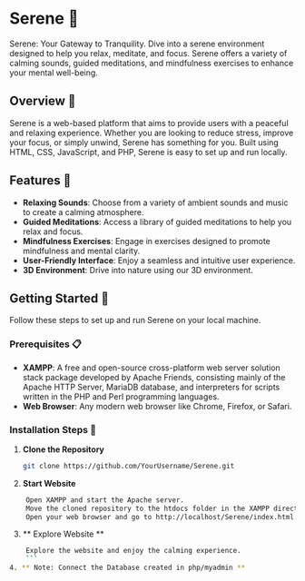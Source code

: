 # Serene 🌿

Serene: Your Gateway to Tranquility. Dive into a serene environment designed to help you relax, meditate, and focus. Serene offers a variety of calming sounds, guided meditations, and mindfulness exercises to enhance your mental well-being.

## Overview 🌟

Serene is a web-based platform that aims to provide users with a peaceful and relaxing experience. Whether you are looking to reduce stress, improve your focus, or simply unwind, Serene has something for you. Built using HTML, CSS, JavaScript, and PHP, Serene is easy to set up and run locally.

## Features 🌈

- **Relaxing Sounds**: Choose from a variety of ambient sounds and music to create a calming atmosphere.
- **Guided Meditations**: Access a library of guided meditations to help you relax and focus.
- **Mindfulness Exercises**: Engage in exercises designed to promote mindfulness and mental clarity.
- **User-Friendly Interface**: Enjoy a seamless and intuitive user experience.
- **3D Environment**: Drive into nature using our 3D environment.

## Getting Started 🚀

Follow these steps to set up and run Serene on your local machine.

### Prerequisites 📋

- **XAMPP**: A free and open-source cross-platform web server solution stack package developed by Apache Friends, consisting mainly of the Apache HTTP Server, MariaDB database, and interpreters for scripts written in the PHP and Perl programming languages.
- **Web Browser**: Any modern web browser like Chrome, Firefox, or Safari.

### Installation Steps 🔧

1. **Clone the Repository**
   ```bash
   git clone https://github.com/YourUsername/Serene.git
   ```

2. **Start Website**
```bash
    Open XAMPP and start the Apache server.
    Move the cloned repository to the htdocs folder in the XAMPP directory.
    Open your web browser and go to http://localhost/Serene/index.html.
```
3. ** Explore Website **
```bash
    Explore the website and enjoy the calming experience.
    ```
4. ** Note: Connect the Database created in php/myadmin **

